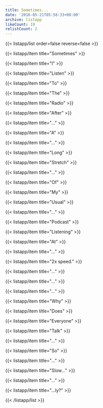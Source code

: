 ```yaml
---
title: Sometimes...
date: '2016-05-21T05:58:33+00:00'
archive: listapp
likeCount: 19
relistCount: 2
---
```


<!--more-->

{{< listapp/list order=false reverse=false >}}

   {{< listapp/item title="Sometimes" >}}

   {{< listapp/item title="I" >}}

   {{< listapp/item title="Listen" >}}

   {{< listapp/item title="To" >}}

   {{< listapp/item title="The" >}}

   {{< listapp/item title="Radio" >}}

   {{< listapp/item title="After" >}}

   {{< listapp/item title="..." >}}

   {{< listapp/item title="A" >}}

   {{< listapp/item title="..." >}}

   {{< listapp/item title="Long" >}}

   {{< listapp/item title="Stretch" >}}

   {{< listapp/item title="..." >}}

   {{< listapp/item title="Of" >}}

   {{< listapp/item title="My" >}}

   {{< listapp/item title="Usual" >}}

   {{< listapp/item title="..." >}}

   {{< listapp/item title="Podcast" >}}

   {{< listapp/item title="Listening" >}}

   {{< listapp/item title="At" >}}

   {{< listapp/item title="..." >}}

   {{< listapp/item title="2x speed." >}}

   {{< listapp/item title="..." >}}

   {{< listapp/item title="..." >}}

   {{< listapp/item title="..." >}}

   {{< listapp/item title="Why" >}}

   {{< listapp/item title="Does" >}}

   {{< listapp/item title="Everyone" >}}

   {{< listapp/item title="Talk" >}}

   {{< listapp/item title="..." >}}

   {{< listapp/item title="So" >}}

   {{< listapp/item title="..." >}}

   {{< listapp/item title="Slow..." >}}

   {{< listapp/item title="..." >}}

   {{< listapp/item title="...ly?" >}}

{{< /listapp/list >}}
